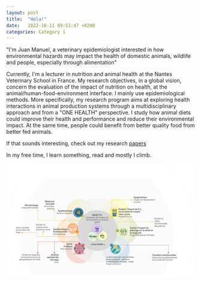 ```yaml
---
layout: post
title:  "Hola!"
date:   2022-10-11 09:51:47 +0200
categories: Category 1
---
```


"I'm Juan Manuel, a veterinary epidemiologist interested in how environmental hazards may impact the health of domestic animals, wildlife and people, especially through alimentation"

Currently, I'm a lecturer in nutrition and animal health at the Nantes Veterinary School in France. My research objectives, in a global vision, concern the evaluation of the impact of nutrition on health, at the animal/human-food-environment interface. I mainly use epidemiological methods. More specifically, my research program aims at exploring health interactions in animal production systems through a multidisciplinary approach and from a "ONE HEALTH" perspective. I study how animal diets could improve their health and performance and reduce their environmental impact. At the same time, people could benefit from better quality food from better fed animals.

If that sounds interesting, check out my research [papers](assets/JDS17_ARIZA-JM.pdf )

In my free time, I learn something, read and mostly I climb.

![useful image](assets/MercuryFish.jpg )

